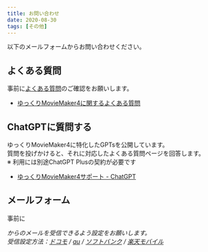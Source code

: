 ```yaml
---
title: お問い合わせ
date: 2020-08-30
tags: [その他]
---
```

以下のメールフォームからお問い合わせください。

## よくある質問
事前に[よくある質問](https://manjubox.net/ymm4/faq/)のご確認をお願いします。
- [ゆっくりMovieMaker4に関するよくある質問](/ymm4/faq/)

## ChatGPTに質問する
ゆっくりMovieMaker4に特化したGPTsを公開しています。  
質問を投げかけると、それに対応したよくある質問ページを回答します。  
※ 利用には別途ChatGPT Plusの契約が必要です
- [ゆっくりMovieMaker4サポート - ChatGPT](https://chat.openai.com/g/g-wl8EUuUyX-yutukurimoviemaker4sapoto)

## メールフォーム
事前に <Address acc="manju_summoner" dmy="-kokowosakujo-" dmn="manjubox.net"/> からのメールを受信できるよう設定をお願いします。  
受信設定方法：[ドコモ](https://www.nttdocomo.co.jp/info/spam_mail/spmode/domain/index.html) / [au](https://www.au.com/support/service/mobile/trouble/mail/email/filter/detail/domain/) / [ソフトバンク](https://www.softbank.jp/mobile/support/mail/antispam/email-i/white/) / [楽天モバイル](https://network.mobile.rakuten.co.jp/guide/rakumail/filter/)

<ContactForm/>